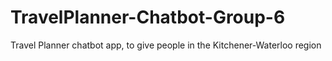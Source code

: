 # TravelPlanner-Chatbot-Group-6
Travel Planner chatbot app, to give people in the Kitchener-Waterloo region
